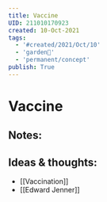 ```yaml
---
title: Vaccine
UID: 211010170923
created: 10-Oct-2021
tags:
  - '#created/2021/Oct/10'
  - 'garden🏡'
  - 'permanent/concept'
publish: True
---
```

# Vaccine

## Notes:


## Ideas & thoughts:
- [[Vaccination]]
- [[Edward Jenner]]


